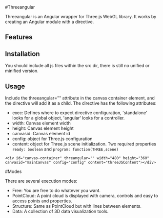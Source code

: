 #Threeangular

Threeangular is an Angular wrapper for Three.js WebGL library.
It works by creating an Angular module with a directive.

## Features

## Installation

You should include all js files within the src dir, there is still no unified or minified version.

## Usage

Include the threeangular="" attribute in the canvas container element, and the directive will add it as a child.
The directive has the following attributes:

- exec: Defines where to expect directive configuration, 'standalone' looks for a global object, 'angular' looks for a controller. 
- width: Canvas element width
- height: Canvas element height
- canvasid: Canvas element id
- config: object for Three.js configuration
- content: object for Three.js scene initialization. Two required properties `ready: boolean` and `program: function(THREE,scene)`

```
<div id="canvas-container" threangular="" width="480" height="360" canvasid="mainCanvas" config="config" content="threeJSContent"></div>
```
#Modes

There are several execution modes:
- Free: You are free to do whatever you want.
- PointCloud: A point cloud is displayed with camera, controls and easy to access points and properties.
- Structure: Same as PointCloud but with lines between elements.
- Data: A collection of 3D data visualization tools.